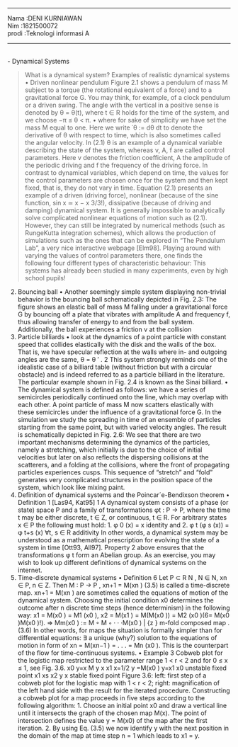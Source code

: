 <hr><td>Nama    :DENI KURNIAWAN</td>
<br>Nim :1821500072</br>
<td>prodi :Teknologi informasi A</td>
</hr>

<hr>
<br>-    Dynamical Systems </br>

>What is a dynamical system?
Examples of realistic dynamical systems 
•	Driven nonlinear pendulum Figure 2.1 shows a pendulum of mass M subject to a torque (the rotational equivalent of a force) and to a gravitational force G. You may think, for example, of a clock pendulum or a driven swing. The angle with the vertical in a positive sense is denoted by θ = θ(t), where t ∈ R holds for the time of the system, and we choose −π ≤ θ < π.
•	where for sake of simplicity we have set the mass M equal to one. Here we write ˙θ := dθ dt to denote the derivative of θ with respect to time, which is also sometimes called the angular velocity. In (2.1) θ is an example of a dynamical variable describing the state of the system, whereas ν, A, f are called control parameters. Here ν denotes the friction coefficient, A the amplitude of the periodic driving and f the frequency of the driving force. In contrast to dynamical variables, which depend on time, the values for the control parameters are chosen once for the system and then kept fixed, that is, they do not vary in time. Equation (2.1) presents an example of a driven (driving force), nonlinear (because of the sine function, sin x ≃ x − x 3/3!), dissipative (because of driving and damping) dynamical system. It is generally impossible to analytically solve complicated nonlinear equations of motion such as (2.1). However, they can still be integrated by numerical methods (such as RungeKutta integration schemes), which allows the production of simulations such as the ones that can be explored in “The Pendulum Lab”, a very nice interactive webpage [Elm98]. Playing around with varying the values of control parameters there, one finds the following four different types of characteristic behaviour: This systems has already been studied in many experiments, even by high school pupils!
2.	Bouncing ball
•	Another seemingly simple system displaying non-trivial behavior is the bouncing ball schematically depicted in Fig. 2.3: The figure shows an elastic ball of mass M falling under a gravitational force G by bouncing off a plate that vibrates with amplitude A and frequency f, thus allowing transfer of energy to and from the ball system. Additionally, the ball experiences a friction ν at the collision
3.	Particle billiards
•	look at the dynamics of a point particle with constant speed that collides elastically with the disk and the walls of the box. That is, we have specular reflection at the walls where in- and outgoing angles are the same, θ = θ ′ . 2 This system strongly reminds one of the idealistic case of a billiard table (without friction but with a circular obstacle) and is indeed referred to as a particle billiard in the literature. The particular example shown in Fig. 2.4 is known as the Sinai billiard.
•	The dynamical system is defined as follows: we have a series of semicircles periodically continued onto the line, which may overlap with each other. A point particle of mass M now scatters elastically with these semicircles under the influence of a gravitational force G. In the simulation we study the spreading in time of an ensemble of particles starting from the same point, but with varied velocity angles. The result is schematically depicted in Fig. 2.6: We see that there are two important mechanisms determining the dynamics of the particles, namely a stretching, which initially is due to the choice of initial velocities but later on also reflects the dispersing collisions at the scatterers, and a folding at the collisions, where the front of propagating particles experiences cusps. This sequence of “stretch” and “fold” generates very complicated structures in the position space of the system, which look like mixing paint.
4.	Definition of dynamical systems and the Poincar´e-Bendixson theorem
•	Definition 1 [Las94, Kat95] 1 A dynamical system consists of a phase (or state) space P and a family of transformations φt : P → P, where the time t may be either discrete, t ∈ Z, or continuous, t ∈ R. For arbitrary states x ∈ P the following must hold: 1. φ 0 (x) = x identity and 2. φ t (φ s (x)) = φ t+s (x) ∀t, s ∈ R additivity In other words, a dynamical system may be understood as a mathematical prescription for evolving the state of a system in time [Ott93, All97]. Property 2 above ensures that the transformations φ t form an Abelian group. As an exercise, you may wish to look up different definitions of dynamical systems on the internet.
5.	Time-discrete dynamical systems
•	Definition 6 Let P ⊂ R N , N ∈ N, xn ∈ P, n ∈ Z. Then M : P → P , xn+1 = M(xn ) (3.5) is called a time-discrete map. xn+1 = M(xn ) are sometimes called the equations of motion of the dynamical system. Choosing the initial condition x0 determines the outcome after n discrete time steps (hence determinism) in the following way: x1 = M(x0 ) = M1 (x0 ), x2 = M(x1 ) = M(M(x0 )) = M2 (x0 )(6= M(x0 )M(x0 )!). ⇒ Mm(x0 ) := M ◦ M ◦ · · ·M(x0 ) | {z } m-fold composed map . (3.6) In other words, for maps the situation is formally simpler than for differential equations: ∃ a unique (why?) solution to the equations of motion in form of xn = M(xn−1 ) = . . . = Mn (x0 ). This is the counterpart of the flow for time-continuous systems.
•	Example 3 Cobweb plot for the logistic map restricted to the parameter range 1 < r < 2 and for 0 ≤ x ≤ 1, see Fig. 3.6. x0 y=x M y x x1 x=1/2 y =M(x0 ) y=x1 x0 unstable fixed point x1 xs x2 y x stable fixed point Figure 3.6: left: first step of a cobweb plot for the logistic map with 1 < r < 2; right: magnification of the left hand side with the result for the iterated procedure. Constructing a cobweb plot for a map proceeds in five steps according to the following algorithm: 1. Choose an initial point x0 and draw a vertical line until it intersects the graph of the chosen map M(x). The point of intersection defines the value y = M(x0) of the map after the first iteration. 2. By using Eq. (3.5) we now identify y with the next position in the domain of the map at time step n = 1 which leads to x1 = y.

</hr>